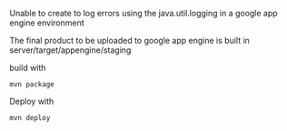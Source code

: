 Unable to create to log errors using the java.util.logging in a google app engine environment

The final product to be uploaded to google app engine is built in server/target/appengine/staging

build with
```
mvn package
```

Deploy with
```
mvn deploy
```